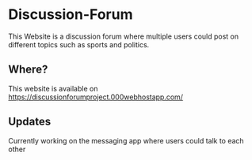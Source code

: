 # Discussion-Forum

This Website is a discussion forum where multiple users could post on different topics such as sports and politics.

## Where?

This website is available on https://discussionforumproject.000webhostapp.com/
## Updates

Currently working on the messaging app where users could talk to each other


